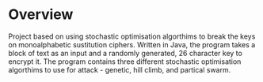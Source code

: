 Overview
=============
Project based on using stochastic optimisation algorthims to break the keys on monoalphabetic sustitution ciphers. Written in Java, the program takes a block of text as an input and a randomly generated, 26 character key to encrypt it. The program contains three different stochastic optimisation algorthims to use for attack - genetic, hill climb, and partical swarm. 
